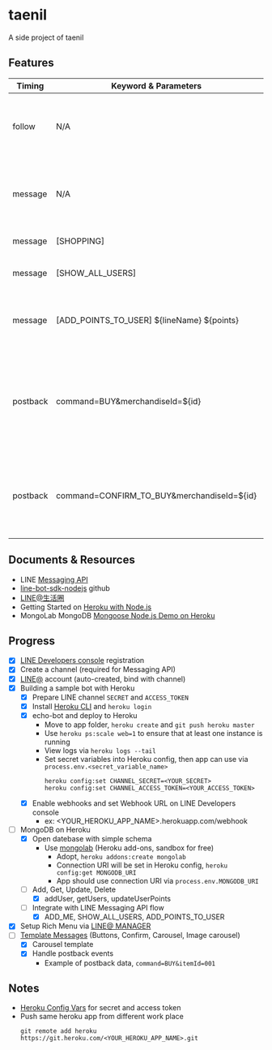 # taenil
A side project of taenil

## Features

| Timing   | Keyword & Parameters                       | Description |
| -------- | ------------------------------------------ | ----------- |
| follow   | N/A                                        | :o: Add user information when bot is added as a friend (or unblocked) |
| message  | N/A                                        | :o: Echo user's message back when not in keyword list |
| message  | [SHOPPING]                                 | :o: Display shopping list |
| message  | [SHOW_ALL_USERS]                           | :o: Show all users information |
| message  | [ADD_POINTS_TO_USER] ${lineName} ${points} | :o: Add points to user with target LINE name |
| postback | command=BUY&merchandiseId=${id}            | :x: Reply confirm to buy message when user tap buy button of merchandise on shopping list |
| postback | command=CONFIRM_TO_BUY&merchandiseId=${id} | :x: Create order when user tap confirm to buy button, and reply order information |

## Documents & Resources

* LINE [Messaging API](https://developers.line.me/en/docs/messaging-api/overview/)
* [line-bot-sdk-nodejs](https://github.com/line/line-bot-sdk-nodejs) github
* [LINE@生活圈](http://at-blog.line.me/tw/)
* Getting Started on [Heroku with Node.js](https://devcenter.heroku.com/articles/getting-started-with-nodejs)
* MongoLab MongoDB [Mongoose Node.js Demo on Heroku](https://github.com/mongolab/hello-mongoose)

## Progress

* [x] [LINE Developers console](https://developers.line.me/console/register/messaging-api/provider/) registration
* [x] Create a channel (required for Messaging API)
* [x] [LINE@](https://admin-official.line.me/) account (auto-created, bind with channel)
* [x] Building a sample bot with Heroku
  - [x] Prepare LINE channel `SECRET` and `ACCESS_TOKEN`
  - [x] Install [Heroku CLI](https://devcenter.heroku.com/articles/getting-started-with-nodejs#set-up) and `heroku login`
  - [x] echo-bot and deploy to Heroku
    - Move to app folder, `heroku create` and `git push heroku master`
    - Use `heroku ps:scale web=1` to ensure that at least one instance is running
    - View logs via `heroku logs --tail`
    - Set secret variables into Heroku config, then app can use via `process.env.<secret_variable_name>`
    	```shell
    	heroku config:set CHANNEL_SECRET=<YOUR_SECRET>
    	heroku config:set CHANNEL_ACCESS_TOKEN=<YOUR_ACCESS_TOKEN>
    	```
  - [x] Enable webhooks and set Webhook URL on LINE Developers console
    - ex: <YOUR_HEROKU_APP_NAME>.herokuapp.com/webhook
* [ ] MongoDB on Heroku
  - [x] Open datebase with simple schema
    - Use [mongolab](https://devcenter.heroku.com/articles/mongolab) (Heroku add-ons, sandbox for free)
      - Adopt, `heroku addons:create mongolab`
      - Connection URI will be set in Heroku config, `heroku config:get MONGODB_URI
    `
      - App should use connection URI via `process.env.MONGODB_URI`
  - [ ] Add, Get, Update, Delete
    - [x] addUser, getUsers, updateUserPoints
  - [ ] Integrate with LINE Messaging API flow
    - [x] ADD_ME, SHOW_ALL_USERS, ADD_POINTS_TO_USER
* [x] Setup Rich Menu via [LINE@ MANAGER](https://admin-official.line.me/)
* [ ] [Template Messages](https://developers.line.me/en/docs/messaging-api/reference/#template-messages) (Buttons, Confirm, Carousel, Image carousel)
  - [x] Carousel template
  - [x] Handle postback events
    - Example of postback data, `command=BUY&itemId=001`

## Notes

* [Heroku Config Vars](https://devcenter.heroku.com/articles/config-vars) for secret and access token
* Push same heroku app from different work place
	```shell
	git remote add heroku https://git.heroku.com/<YOUR_HEROKU_APP_NAME>.git
	```
